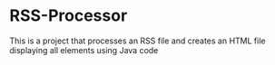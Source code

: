 # RSS-Processor
This is a project that processes an RSS file and creates an HTML file displaying all elements using Java code
